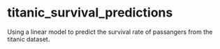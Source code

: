 # titanic_survival_predictions
Using a linear model to predict the survival rate of passangers from the titanic dataset.
